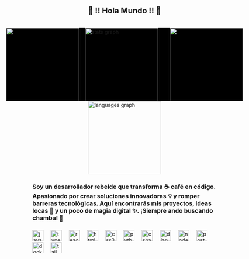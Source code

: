 <h2 align="center">👾 !! Hola Mundo !! 👾</h2>
<br clear="both">

<div style="display: flex; flex-direction: column; justify-content: center; align-items: center;">
    <div style="background-color: black; display: flex;flex-direction: row; gap: 1rem; justify-content: space-evenly;">
        <div>
            <img height="200" src="https://i.imgflip.com/65efzo.gif" />
        </div>
        <img src="https://github-readme-stats.vercel.app/api?username=K2uci&hide_title=false&hide_rank=false&show_icons=true&include_all_commits=true&count_private=true&disable_animations=false&theme=dracula&locale=en&hide_border=false&order=1"
            height="200" alt="stats graph" /> <br>
        <div>
            <img height="200" src="https://i.imgflip.com/65efzo.gif" />
        </div>
    </div>
    <div>
        <img src="https://github-readme-stats.vercel.app/api/top-langs?username=K2uci&locale=en&hide_title=false&layout=compact&card_width=320&langs_count=5&theme=dracula&hide_border=false&order=2"
            height="200" alt="languages graph" />
    </div>
</div>

###

<h3 align="left">Soy un desarrollador rebelde que transforma ☕ café en código. Apasionado por crear soluciones
    innovadoras 💡 y romper barreras tecnológicas. Aquí encontrarás mis proyectos, ideas locas 🤪 y un poco de magia
    digital ✨. ¡Siempre ando buscando chamba! 🚀</h3>

###
<div align="left">
    <img src="https://cdn.jsdelivr.net/gh/devicons/devicon/icons/javascript/javascript-original.svg" height="30"
        alt="javascript logo" />
    <img width="12" />
    <img src="https://cdn.jsdelivr.net/gh/devicons/devicon/icons/typescript/typescript-original.svg" height="30"
        alt="typescript logo" />
    <img width="12" />
    <img src="https://cdn.jsdelivr.net/gh/devicons/devicon/icons/react/react-original.svg" height="30"
        alt="react logo" />
    <img width="12" />
    <img src="https://cdn.jsdelivr.net/gh/devicons/devicon/icons/html5/html5-original.svg" height="30"
        alt="html5 logo" />
    <img width="12" />
    <img src="https://cdn.jsdelivr.net/gh/devicons/devicon/icons/css3/css3-original.svg" height="30" alt="css3 logo" />
    <img width="12" />
    <img src="https://cdn.jsdelivr.net/gh/devicons/devicon/icons/python/python-original.svg" height="30"
        alt="python logo" />
    <img width="12" />
    <img src="https://cdn.jsdelivr.net/gh/devicons/devicon/icons/csharp/csharp-original.svg" height="30"
        alt="csharp logo" />
    <img width="12" />
    <img src="https://cdn.jsdelivr.net/gh/devicons/devicon/icons/django/django-plain.svg" height="30"
        alt="django logo" />
    <img width="12" />
    <img src="https://cdn.jsdelivr.net/gh/devicons/devicon/icons/nodejs/nodejs-original.svg" height="30"
        alt="nodejs logo" />
    <img width="12" />
    <img src="https://cdn.jsdelivr.net/gh/devicons/devicon/icons/postgresql/postgresql-original.svg" height="30"
        alt="postgresql logo" />
    <img width="12" />
    <img src="https://skillicons.dev/icons?i=docker" height="30" alt="docker logo" />
    <img width="12" />
    <img src="https://cdn.simpleicons.org/tailwindcss/06B6D4" height="30" alt="tailwindcss logo" />
</div>

###
